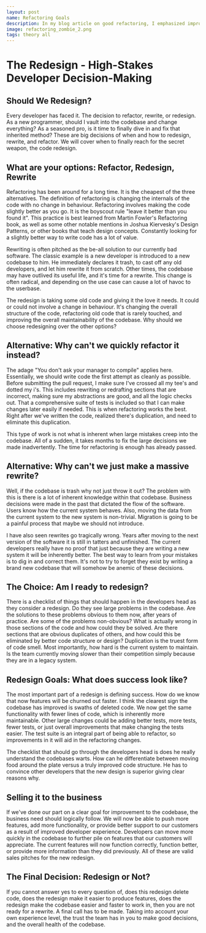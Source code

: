 ```yaml
---
layout: post
name: Refactoring Goals
description: In my blog article on good refactoring, I emphasized improving code structure without altering functionality, focusing on goals like readability, complexity reduction, and maintainability. 
image: refactoring_zombie_2.png
tags: theory all
---
```


# The Redesign - High-Stakes Developer Decision-Making
## Should We Redesign?
Every developer has faced it. The decision to refactor, rewrite, or redesign. As a new programmer, should I vault into the
codebase and change everything? As a seasoned pro, is it time to finally dive in and fix that inherited method? These are 
big decisions of when and how to redesign, rewrite, and refactor. We will cover when to finally reach for the secret weapon,
the code redesign.

## What are your options: Refactor, Redesign, Rewrite

Refactoring has been around for a long time. It is the cheapest of the three alternatives. The definition of refactoring is
changing the internals of the code with no change in behaviour. Refactoring involves making the code slightly better as 
you go. It is the boyscout rule "leave it better than you found it". This practice is best learned from Martin Fowler's 
Refactoring book, as well as some other notable mentions in Joshua Kiervesky's Design Patterns, or other books that teach 
design concepts. Constantly looking for a slightly better way to write code has a lot of value.

Rewriting is often pitched as the be-all solution to our currently bad software. The classic example is a new developer is
introduced to a new codebase to him. He immediately declares it trash, to cast off any old developers, and let him rewrite
it from scratch. Other times, the codebase may have outlived its useful life, and it's time for a rewrite. This change is
often radical, and depending on the use case can cause a lot of havoc to the userbase.

The redesign is taking some old code and giving it the love it needs. It could or could not involve a change in behaviour. 
It's changing the overall structure of the code, refactoring old code that is rarely touched, and improving the overall 
maintainability of the codebase. Why should we choose redesigning over the other options? 

## Alternative: Why can't we quickly refactor it instead?

The adage "You don't ask your manager to compile" applies here. Essentially, we should write code the first attempt as cleanly
as possible. Before submitting the pull request, I make sure I've crossed all my tee's and dotted my i's. This includes
rewriting or redrafting sections that are incorrect, making sure my abstractions are good, and all the logic checks out.
That a comprehensive suite of tests is included so that I can make changes later easily if needed. This is when refactoring
works the best. Right after we've written the code, realized there's duplication, and need to eliminate this duplication.

This type of work is not what is inherent when large mistakes creep into the codebase. All of a sudden, it takes months to
fix the large decisions we made inadvertently. The time for refactoring is enough has already passed.

## Alternative: Why can't we just make a massive rewrite?

Well, if the codebase is trash why not just throw it out? The problem with this is there is a lot of inherent knowledge
within that codebase. Business decisions were made in the past that dictated the flow of the software. Users know how
the current system behaves. Also, moving the data from the current system to the new system is non-trivial. Migration is
going to be a painful process that maybe we should not introduce.

I have also seen rewrites go tragically wrong. Years after moving to the next version of the software it is still in tatters
and unfinished. The current developers really have no proof that just because they are writing a new system it will be 
inherently better. The best way to learn from your mistakes is to dig in and correct them. It's not to try to forget they
exist by writing a brand new codebase that will somehow be anemic of these decisions.

## The Choice: Am I ready to redesign?

There is a checklist of things that should happen in the developers head as they consider a redesign. Do they see large
problems in the codebase. Are the solutions to these problems obvious to them now, after years of practice. Are some of the
problems non-obvious? What is actually wrong in those sections of the code and how could they be solved. Are there sections
that are obvious duplicates of others, and how could this be eliminated by better code structure or design? Duplication is
the truest form of code smell. Most importantly, how hard is the current system to maintain. Is the team currently moving
slower than their competition simply because they are in a legacy system.

## Redesign Goals: What does success look like?

The most important part of a redesign is defining success. How do we know that now features will be churned out faster.
I think the clearest sign the codebase has improved is swaths of deleted code. We now get the same functionality with fewer
lines of code, which is inherently more maintainable. Other large changes could be adding better tests, more tests, fewer tests,
or just overall improvements that make changing the tests easier. The test suite is an integral part of being able to refactor,
so improvements in it will aid in the refactoring changes.

The checklist that should go through the developers head is does he really understand the codebases warts. How can he
differentiate between moving food around the plate versus a truly improved code structure. He has to convince other developers
that the new design is superior giving clear reasons why.

## Selling it to the business

If we've done our part on a clear goal for improvement to the codebase, the business need should logically follow. We will
now be able to push more features, add more functionality, or provide better support to our customers as a result of improved
developer experience. Developers can move more quickly in the codebase to further pile on features that our customers will
appreciate. The current features will now function correctly, function better, or provide more information than they did
previously. All of these are valid sales pitches for the new redesign.

## The Final Decision: Redesign or Not?

If you cannot answer yes to every question of, does this redesign delete code, does the redesign make it easier to produce
features, does the redesign make the codebase easier and faster to work in, then you are not ready for a rewrite. A final 
call has to be made. Taking into account your own experience level, the trust the team has in you to make good decisions,
and the overall health of the codebase.